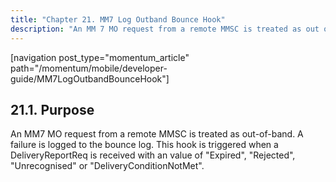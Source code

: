 ```yaml
---
title: "Chapter 21. MM7 Log Outband Bounce Hook"
description: "An MM 7 MO request from a remote MMSC is treated as out of band A failure is logged to the bounce log This hook is triggered when a Delivery Report Req is received with an MM Status value of Expired Rejected Unrecognised or Delivery Condition Not Met..."
---
```


[navigation post_type="momentum_article" path="/momentum/mobile/developer-guide/MM7LogOutbandBounceHook"]

## <a name="MM7LogOutbandBounceHook.purpose"></a> 21.1. Purpose

An MM7 MO request from a remote MMSC is treated as out-of-band. A failure is logged to the bounce log. This hook is triggered when a DeliveryReportReq is received with an <MMStatus> value of "Expired", "Rejected", "Unrecognised" or "DeliveryConditionNotMet".